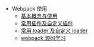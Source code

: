 - Webpack 使用
  - [基本概念与使用](Webpack/basic.md)
  - [常用插件及自定义插件](Webpack/plugin.md)
  - [常用 loader 及自定义 loader](Webpack/loader.md)
  - [webpack 源码学习](Webpack/source_code.md)

